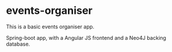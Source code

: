 # events-organiser

This is a basic events organiser app. 

Spring-boot app, with a Angular JS frontend and a Neo4J backing database.
